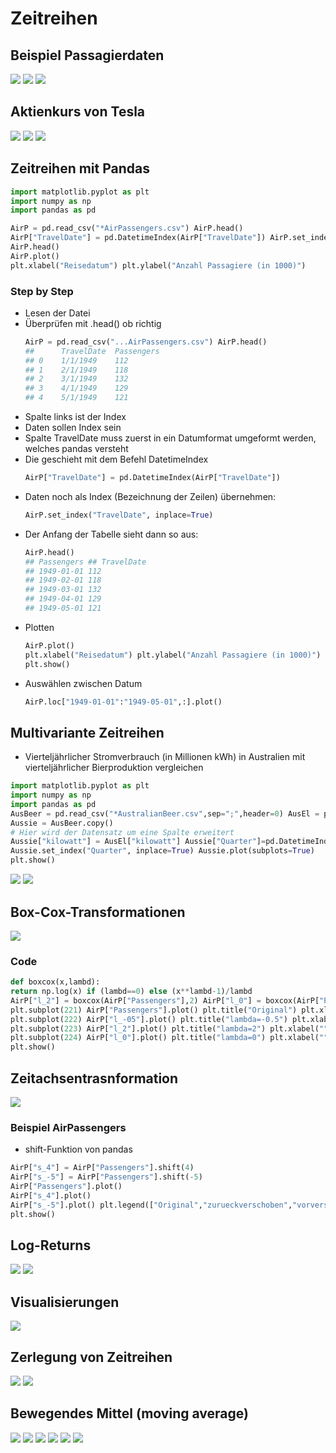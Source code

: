 # Zeitreihen

## Beispiel Passagierdaten
![](2018-12-14-13-08-25.png)
![](2018-12-14-13-08-51.png)
![](2018-12-14-13-09-15.png)

## Aktienkurs von Tesla
![](2018-12-14-13-10-34.png)
![](2018-12-14-13-10-47.png)
![](2018-12-14-13-11-13.png)

## Zeitreihen mit Pandas
```python
import matplotlib.pyplot as plt
import numpy as np
import pandas as pd

AirP = pd.read_csv("*AirPassengers.csv") AirP.head()
AirP["TravelDate"] = pd.DatetimeIndex(AirP["TravelDate"]) AirP.set_index("TravelDate", inplace=True)
AirP.head()
AirP.plot()
plt.xlabel("Reisedatum") plt.ylabel("Anzahl Passagiere (in 1000)")
```

### Step by Step
* Lesen der Datei
* Überprüfen mit .head() ob richtig
    ```python
    AirP = pd.read_csv("...AirPassengers.csv") AirP.head()
    ##      TravelDate  Passengers
    ## 0    1/1/1949    112
    ## 1    2/1/1949    118
    ## 2    3/1/1949    132
    ## 3    4/1/1949    129
    ## 4    5/1/1949    121
    ```
* Spalte links ist der Index
* Daten sollen Index sein
* Spalte TravelDate muss zuerst in ein Datumformat umgeformt werden, welches pandas versteht
* Die geschieht mit dem Befehl DatetimeIndex
    ```python
    AirP["TravelDate"] = pd.DatetimeIndex(AirP["TravelDate"])
    ```
* Daten noch als Index (Bezeichnung der Zeilen) übernehmen:
    ```python
    AirP.set_index("TravelDate", inplace=True)
    ```
* Der Anfang der Tabelle sieht dann so aus:
    ```python
    AirP.head()
    ## Passengers ## TravelDate
    ## 1949-01-01 112
    ## 1949-02-01 118
    ## 1949-03-01 132
    ## 1949-04-01 129
    ## 1949-05-01 121
    ```
* Plotten
    ```python
    AirP.plot()
    plt.xlabel("Reisedatum") plt.ylabel("Anzahl Passagiere (in 1000)")
    plt.show()
    ````
* Auswählen zwischen Datum
    ```python
    AirP.loc["1949-01-01":"1949-05-01",:].plot()
    ```

## Multivariante Zeitreihen
* Vierteljährlicher Stromverbrauch (in Millionen kWh) in Australien mit vierteljährlicher Bierproduktion vergleichen

```python
import matplotlib.pyplot as plt
import numpy as np
import pandas as pd
AusBeer = pd.read_csv("*AustralianBeer.csv",sep=";",header=0) AusEl = pd.read_csv("*AustralianElectricity.csv",sep=";")
Aussie = AusBeer.copy()
# Hier wird der Datensatz um eine Spalte erweitert
Aussie["kilowatt"] = AusEl["kilowatt"] Aussie["Quarter"]=pd.DatetimeIndex(Aussie["Quarter"])
Aussie.set_index("Quarter", inplace=True) Aussie.plot(subplots=True)
plt.show()
```
![](2018-12-14-13-21-09.png)
![](2018-12-14-13-21-25.png)

## Box-Cox-Transformationen
![](2018-12-14-13-21-51.png)

### Code
```python
def boxcox(x,lambd):
return np.log(x) if (lambd==0) else (x**lambd-1)/lambd
AirP["l_2"] = boxcox(AirP["Passengers"],2) AirP["l_0"] = boxcox(AirP["Passengers"],0) AirP["l_-05"] = boxcox(AirP["Passengers"],-.5)
plt.subplot(221) AirP["Passengers"].plot() plt.title("Original") plt.xlabel("")
plt.subplot(222) AirP["l_-05"].plot() plt.title("lambda=-0.5") plt.xlabel("")
plt.subplot(223) AirP["l_2"].plot() plt.title("lambda=2") plt.xlabel("")
plt.subplot(224) AirP["l_0"].plot() plt.title("lambda=0") plt.xlabel("")
plt.show()
```

## Zeitachsentrasnformation
![](2018-12-14-13-22-20.png)

### Beispiel AirPassengers
* shift-Funktion von pandas
```python
AirP["s_4"] = AirP["Passengers"].shift(4)
AirP["s_-5"] = AirP["Passengers"].shift(-5)
AirP["Passengers"].plot()
AirP["s_4"].plot()
AirP["s_-5"].plot() plt.legend(["Original","zurueckverschoben","vorverschoben"])
plt.show()
```

## Log-Returns
![](2018-12-14-13-23-53.png)
![](2018-12-14-13-24-11.png)

## Visualisierungen
![](2018-12-14-13-24-38.png)

## Zerlegung von Zeitreihen
![](2018-12-14-13-25-11.png)
![](2018-12-14-13-25-26.png)

## Bewegendes Mittel (moving average)
![](2018-12-14-13-25-53.png)
![](2018-12-14-13-26-15.png)
![](2018-12-14-13-27-05.png)
![](2018-12-14-13-27-27.png)
![](2018-12-14-13-27-46.png)
![](2018-12-14-13-28-05.png)